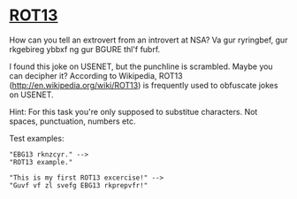 # [ROT13](https://www.codewars.com/kata/rot13 "https://www.codewars.com/kata/52223df9e8f98c7aa7000062")

How can you tell an extrovert from an
introvert at NSA? Va gur ryringbef,
gur rkgebireg ybbxf ng gur BGURE thl'f fubrf.

I found this joke on USENET, but the punchline is scrambled. Maybe you can decipher it?
According to Wikipedia, ROT13 (http://en.wikipedia.org/wiki/ROT13) is frequently used to obfuscate
jokes on USENET.

Hint: For this task you're only supposed to substitue characters. Not spaces, punctuation, numbers
etc.

Test examples:

```
"EBG13 rknzcyr." -->
"ROT13 example."

"This is my first ROT13 excercise!" -->
"Guvf vf zl svefg EBG13 rkprepvfr!"
```